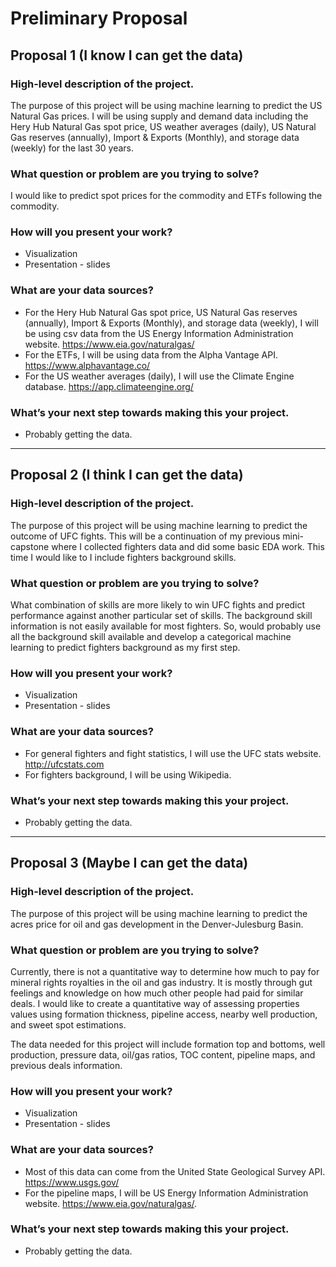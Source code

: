 # Preliminary Proposal
## Proposal 1 (I know I can get the data)

### High-level description of the project.

The purpose of this project will be using machine learning to predict the US Natural Gas prices. I will be using supply and demand data including the Hery Hub Natural Gas spot price, US weather averages (daily), US Natural Gas reserves (annually), Import & Exports (Monthly), and storage data (weekly) for the last 30 years.
### What question or problem are you trying to solve?

I would like to predict spot prices for the commodity and ETFs following the commodity. 

### How will you present your work?

- Visualization
- Presentation - slides

### What are your data sources?
- For the Hery Hub Natural Gas spot price, US Natural Gas reserves (annually), Import & Exports (Monthly), and storage data (weekly), I will be using csv data from the US Energy Information Administration website. https://www.eia.gov/naturalgas/
- For the ETFs, I will be using data from the Alpha Vantage API. https://www.alphavantage.co/
- For the US weather averages (daily), I will use the Climate Engine database. https://app.climateengine.org/

### What’s your next step towards making this your project.
- Probably getting the data.


_________________________________________________________________________________________________________________________

## Proposal 2 (I think I can get the data)

### High-level description of the project.

The purpose of this project will be using machine learning to predict the outcome of UFC fights. This will be a continuation of my previous mini-capstone where I collected fighters data and did some basic EDA work. This time I would like to I include fighters background skills.

### What question or problem are you trying to solve?

What combination of skills are more likely to win UFC fights and predict performance against another particular set of skills. The background skill information is not easily available for most fighters. So, would probably use all the background skill available and develop a categorical machine learning to predict fighters background as my first step. 

### How will you present your work?

- Visualization
- Presentation - slides

### What are your data sources?

- For general fighters and fight statistics, I will use the UFC stats website. http://ufcstats.com
- For fighters background, I will be using Wikipedia. 

### What’s your next step towards making this your project.
- Probably getting the data.

________________________________________________________________________________________________________________________

## Proposal 3 (Maybe I can get the data)


### High-level description of the project.

The purpose of this project will be using machine learning to predict the acres price for oil and gas development in the Denver-Julesburg Basin. 

### What question or problem are you trying to solve?

Currently, there is not a quantitative way to determine how much to pay for mineral rights royalties in the oil and gas industry. It is mostly through gut feelings and knowledge on how much other people had paid for similar deals. I would like to create a quantitative way of assessing properties values using formation thickness, pipeline access, nearby well production, and sweet spot estimations.  

The data needed for this project will include formation top and bottoms, well production, pressure data, oil/gas ratios, TOC content, pipeline maps, and previous deals information.

### How will you present your work?

- Visualization
- Presentation - slides

### What are your data sources?

- Most of this data can come from the United State Geological Survey API. https://www.usgs.gov/
- For the pipeline maps, I will be US Energy Information Administration website. https://www.eia.gov/naturalgas/. 

### What’s your next step towards making this your project.

- Probably getting the data.
